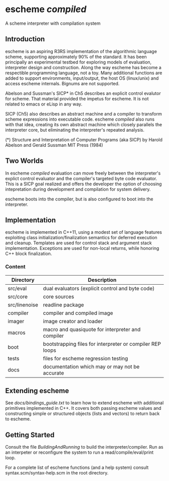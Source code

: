 escheme _compiled_
================

A scheme interpreter with compilation system

## Introduction

escheme is an aspiring R3RS implementation of the algorithmic language scheme, 
supporting approximately 90% of the standard. It has been principally an experimental
testbed for exploring models of evaluation, interpreter design and construction.
Along the way escheme has become a respectible programming language, not a toy.
Many additional functions are added to support environments, input/output, the host OS 
(linux/unix) and access escheme internals. Bignums are not supported.

Abelson and Sussman's SICP* in Ch5 describes an explicit control evalutor for 
scheme. That material provided the impetus for escheme. It is not related to
emacs or eLisp in any way.

SICP (Ch5) also describes an abstract machine and a compiler to transform 
scheme expressions into executable code. escheme _compiled_ also runs
with that idea, creating its own abstract machine which closely parallels the
interpreter core, but eliminating the interpreter's repeated analysis.

(*) Structure and Interpretation of Computer Programs (aka SICP)
    by Harold Abelson and Gerald Sussman
    MIT Press (1984)

## Two Worlds

In escheme _compiled_ evaluation can move freely between the interpreter's explict control 
evaluator and the compiler's targeted byte code evaluator. This is a SICP goal realized and
offers the developer the option of choosing intepretation during development
and compilation for system delivery.

escheme boots into the compiler, but is also configured to boot into the interpreter.

## Implementation 

escheme is implemented in C++11, using a modest set of language features
exploiting class initialization/finalization semantics for deferred execution 
and cleanup. Templates are used for control stack and argument stack 
implementation. Exceptions are used for non-local returns, 
while honoring C++ block finalization.

### Content
  
| Directory        | Description                                        |
| ---------------- | ---------------------------------------------------|
|  src/eval    |    dual evaluators (explicit control and byte code)|
|  src/core    |    core sources|
|  src/linenoise|  readline package|
|  compiler  | compiler and compiled image |
|  imager | image creator and loader |
|  macros   |  macro and quasiquote for interpreter and compiler |
|  boot | bootstrapping files for interpreter or compiler REP loops|
|  tests  |    files for escheme regression testing|
|  docs |      documentation which may or may not be accurate|

## Extending escheme

See _docs/bindings_guide.txt_ to learn how to extend escheme with additional 
primitives implemented in C++. It covers both passing escheme 
values and constructing simple or structured objects (lists and vectors) to
return back to escheme.

## Getting Started

Consult the file _BuildingAndRunning_ to build the interpreter/compiler. Run as an 
interpeter or reconfigure the system to run a read/compile/eval/print loop.

For a complete list of escheme functions (and a help system) consult syntax.scm/syntax-help.scm in the 
root directory.
